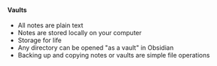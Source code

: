 #### Vaults

- All notes are plain text
- Notes are stored locally on your computer
- Storage for life
- Any directory can be opened "as a vault" in Obsidian
- Backing up and copying notes or vaults are simple file operations
